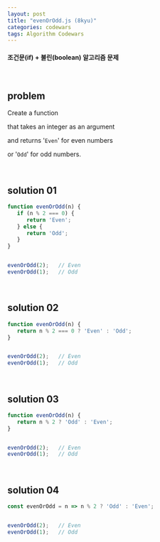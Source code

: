 ```yaml
---
layout: post
title: "evenOrOdd.js (8kyu)"
categories: codewars
tags: Algorithm Codewars
---
```


#### 조건문(if) + 불린(boolean) 알고리즘 문제

<br>

## problem

Create a function

that takes an integer as an argument

and returns '`Even`' for even numbers

or '`Odd`' for odd numbers.

<br>

## solution 01

```javascript
function evenOrOdd(n) {
   if (n % 2 === 0) {
      return 'Even';
   } else {
      return 'Odd';
   }
}


evenOrOdd(2);	// Even
evenOrOdd(1);	// Odd
```

<br>

## solution 02

```javascript
function evenOrOdd(n) {
   return n % 2 === 0 ? 'Even' : 'Odd';
}


evenOrOdd(2);	// Even
evenOrOdd(1);	// Odd
```

<br>

## solution 03

```javascript
function evenOrOdd(n) {
   return n % 2 ? 'Odd' : 'Even';
}


evenOrOdd(2);	// Even
evenOrOdd(1);	// Odd
```

<br>

## solution 04

```javascript
const evenOrOdd = n => n % 2 ? 'Odd' : 'Even';


evenOrOdd(2);	// Even
evenOrOdd(1);	// Odd
```

